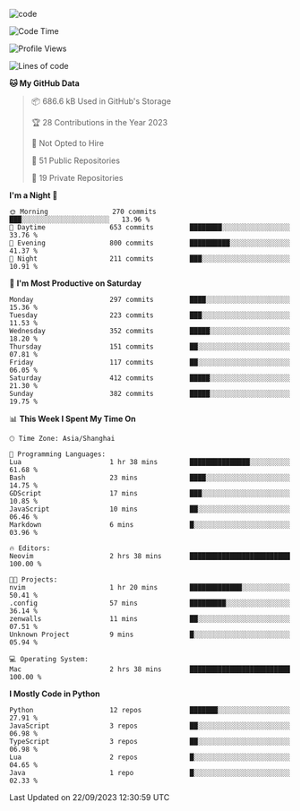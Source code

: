 
<!--
**liuyaanng/liuyaanng** is a ✨ _special_ ✨ repository because its `README.md` (this file) appears on your GitHub profile.

Here are some ideas to get you started:

- 🔭 I’m currently working on ...
- 🌱 I’m currently learning ...
- 👯 I’m looking to collaborate on ...
- 🤔 I’m looking for help with ...
- 💬 Ask me about ...
- 📫 How to reach me: ...
- 😄 Pronouns: ...
- ⚡ Fun fact: ...
-->


![code](https://cdn.jsdelivr.net/gh/liuyaanng/liuyaanng@1.0/code.gif) 

<!--START_SECTION:waka-->
![Code Time](http://img.shields.io/badge/Code%20Time-246%20hrs%201%20min-blue)

![Profile Views](http://img.shields.io/badge/Profile%20Views-0-blue)

![Lines of code](https://img.shields.io/badge/From%20Hello%20World%20I%27ve%20Written-14.4%20million%20lines%20of%20code-blue)

**🐱 My GitHub Data** 

> 📦 686.6 kB Used in GitHub's Storage 
 > 
> 🏆 28 Contributions in the Year 2023
 > 
> 🚫 Not Opted to Hire
 > 
> 📜 51 Public Repositories 
 > 
> 🔑 19 Private Repositories 
 > 
**I'm a Night 🦉** 

```text
🌞 Morning                270 commits         ███░░░░░░░░░░░░░░░░░░░░░░   13.96 % 
🌆 Daytime                653 commits         ████████░░░░░░░░░░░░░░░░░   33.76 % 
🌃 Evening                800 commits         ██████████░░░░░░░░░░░░░░░   41.37 % 
🌙 Night                  211 commits         ███░░░░░░░░░░░░░░░░░░░░░░   10.91 % 
```
📅 **I'm Most Productive on Saturday** 

```text
Monday                   297 commits         ████░░░░░░░░░░░░░░░░░░░░░   15.36 % 
Tuesday                  223 commits         ███░░░░░░░░░░░░░░░░░░░░░░   11.53 % 
Wednesday                352 commits         █████░░░░░░░░░░░░░░░░░░░░   18.20 % 
Thursday                 151 commits         ██░░░░░░░░░░░░░░░░░░░░░░░   07.81 % 
Friday                   117 commits         ██░░░░░░░░░░░░░░░░░░░░░░░   06.05 % 
Saturday                 412 commits         █████░░░░░░░░░░░░░░░░░░░░   21.30 % 
Sunday                   382 commits         █████░░░░░░░░░░░░░░░░░░░░   19.75 % 
```


📊 **This Week I Spent My Time On** 

```text
🕑︎ Time Zone: Asia/Shanghai

💬 Programming Languages: 
Lua                      1 hr 38 mins        ███████████████░░░░░░░░░░   61.68 % 
Bash                     23 mins             ████░░░░░░░░░░░░░░░░░░░░░   14.75 % 
GDScript                 17 mins             ███░░░░░░░░░░░░░░░░░░░░░░   10.85 % 
JavaScript               10 mins             ██░░░░░░░░░░░░░░░░░░░░░░░   06.46 % 
Markdown                 6 mins              █░░░░░░░░░░░░░░░░░░░░░░░░   03.96 % 

🔥 Editors: 
Neovim                   2 hrs 38 mins       █████████████████████████   100.00 % 

🐱‍💻 Projects: 
nvim                     1 hr 20 mins        █████████████░░░░░░░░░░░░   50.41 % 
.config                  57 mins             █████████░░░░░░░░░░░░░░░░   36.14 % 
zenwalls                 11 mins             ██░░░░░░░░░░░░░░░░░░░░░░░   07.51 % 
Unknown Project          9 mins              █░░░░░░░░░░░░░░░░░░░░░░░░   05.94 % 

💻 Operating System: 
Mac                      2 hrs 38 mins       █████████████████████████   100.00 % 
```

**I Mostly Code in Python** 

```text
Python                   12 repos            ███████░░░░░░░░░░░░░░░░░░   27.91 % 
JavaScript               3 repos             ██░░░░░░░░░░░░░░░░░░░░░░░   06.98 % 
TypeScript               3 repos             ██░░░░░░░░░░░░░░░░░░░░░░░   06.98 % 
Lua                      2 repos             █░░░░░░░░░░░░░░░░░░░░░░░░   04.65 % 
Java                     1 repo              █░░░░░░░░░░░░░░░░░░░░░░░░   02.33 % 
```




 Last Updated on 22/09/2023 12:30:59 UTC
<!--END_SECTION:waka-->
